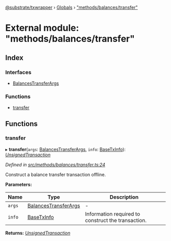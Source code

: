 [@substrate/txwrapper](../README.md) › [Globals](../globals.md) › ["methods/balances/transfer"](_methods_balances_transfer_.md)

# External module: "methods/balances/transfer"

## Index

### Interfaces

* [BalancesTransferArgs](../interfaces/_methods_balances_transfer_.balancestransferargs.md)

### Functions

* [transfer](_methods_balances_transfer_.md#transfer)

## Functions

###  transfer

▸ **transfer**(`args`: [BalancesTransferArgs](../interfaces/_methods_balances_transfer_.balancestransferargs.md), `info`: [BaseTxInfo](../interfaces/_util_types_.basetxinfo.md)): *[UnsignedTransaction](../interfaces/_util_types_.unsignedtransaction.md)*

*Defined in [src/methods/balances/transfer.ts:24](https://github.com/paritytech/txwrapper/blob/2967ce5/src/methods/balances/transfer.ts#L24)*

Construct a balance transfer transaction offline.

**Parameters:**

Name | Type | Description |
------ | ------ | ------ |
`args` | [BalancesTransferArgs](../interfaces/_methods_balances_transfer_.balancestransferargs.md) | - |
`info` | [BaseTxInfo](../interfaces/_util_types_.basetxinfo.md) | Information required to construct the transaction.  |

**Returns:** *[UnsignedTransaction](../interfaces/_util_types_.unsignedtransaction.md)*
